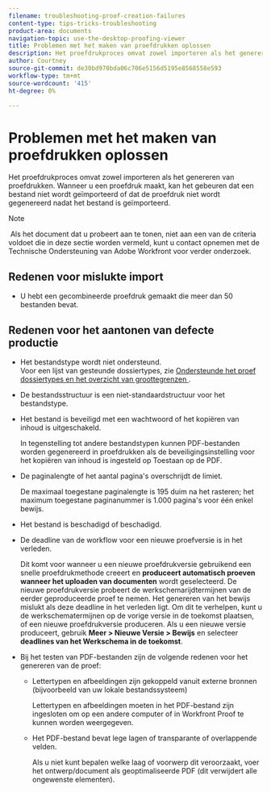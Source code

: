 ```yaml
---
filename: troubleshooting-proof-creation-failures
content-type: tips-tricks-troubleshooting
product-area: documents
navigation-topic: use-the-desktop-proofing-viewer
title: Problemen met het maken van proefdrukken oplossen
description: Het proefdrukproces omvat zowel importeren als het genereren van proefdrukken. Wanneer u een proefdruk maakt, kan het gebeuren dat een bestand niet wordt geïmporteerd of dat de proefdruk niet wordt gegenereerd nadat het bestand is geïmporteerd.
author: Courtney
source-git-commit: de30bd970bda06c706e5156d5195e8568558e593
workflow-type: tm+mt
source-wordcount: '415'
ht-degree: 0%

---
```



# Problemen met het maken van proefdrukken oplossen

Het proefdrukproces omvat zowel importeren als het genereren van proefdrukken. Wanneer u een proefdruk maakt, kan het gebeuren dat een bestand niet wordt geïmporteerd of dat de proefdruk niet wordt gegenereerd nadat het bestand is geïmporteerd.

>[!NOTE]
>
> Als het document dat u probeert aan te tonen, niet aan een van de criteria voldoet die in deze sectie worden vermeld, kunt u contact opnemen met de Technische Ondersteuning van Adobe Workfront voor verder onderzoek.

## Redenen voor mislukte import

* U hebt een gecombineerde proefdruk gemaakt die meer dan 50 bestanden bevat.

## Redenen voor het aantonen van defecte productie

* Het bestandstype wordt niet ondersteund.\
  Voor een lijst van gesteunde dossiertypes, zie [ Ondersteunde het proef dossiertypes en het overzicht van groottegrenzen ](../../../review-and-approve-work/proofing/proofing-overview/supported-proofing-file-types.md).

* De bestandsstructuur is een niet-standaardstructuur voor het bestandstype.
* Het bestand is beveiligd met een wachtwoord of het kopiëren van inhoud is uitgeschakeld.

  In tegenstelling tot andere bestandstypen kunnen PDF-bestanden worden gegenereerd in proefdrukken als de beveiligingsinstelling voor het kopiëren van inhoud is ingesteld op Toestaan op de PDF.

* De paginalengte of het aantal pagina&#39;s overschrijdt de limiet.

  De maximaal toegestane paginalengte is 195 duim na het rasteren; het maximum toegestane paginanummer is 1.000 pagina&#39;s voor één enkel bewijs.

* Het bestand is beschadigd of beschadigd.
* De deadline van de workflow voor een nieuwe proefversie is in het verleden.

  Dit komt voor wanneer u een nieuwe proefdrukversie gebruikend een snelle proefdrukmethode creeert en **produceert automatisch proeven wanneer het uploaden van documenten** wordt geselecteerd. De nieuwe proefdrukversie probeert de werkschemarijdtermijnen van de eerder geproduceerde proef te nemen. Het genereren van het bewijs mislukt als deze deadline in het verleden ligt. Om dit te verhelpen, kunt u de werkschematermijnen op de vorige versie in de toekomst plaatsen, of een nieuwe proefdrukversie produceren. Als u een nieuwe versie produceert, gebruik **Meer > Nieuwe Versie > Bewijs** en selecteer **deadlines van het Werkschema in de toekomst**.

* Bij het testen van PDF-bestanden zijn de volgende redenen voor het genereren van de proef:

   * Lettertypen en afbeeldingen zijn gekoppeld vanuit externe bronnen (bijvoorbeeld van uw lokale bestandssysteem)

     Lettertypen en afbeeldingen moeten in het PDF-bestand zijn ingesloten om op een andere computer of in Workfront Proof te kunnen worden weergegeven.

   * Het PDF-bestand bevat lege lagen of transparante of overlappende velden.

     Als u niet kunt bepalen welke laag of voorwerp dit veroorzaakt, voer het ontwerp/document als geoptimaliseerde PDF (dit verwijdert alle ongewenste elementen).


